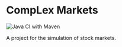 # CompLex Markets
![Java CI with Maven](https://github.com/lexvanderstoep/CompLexMarkets/workflows/Java%20CI%20with%20Maven/badge.svg)

A project for the simulation of stock markets.
